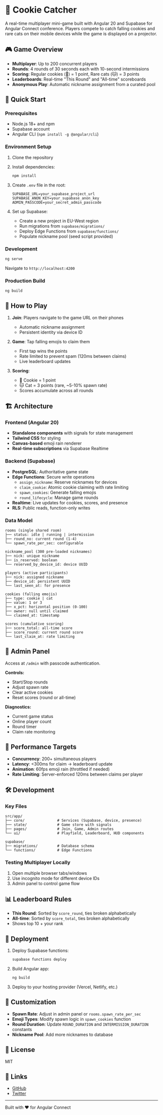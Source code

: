 # 🍪 Cookie Catcher

A real-time multiplayer mini-game built with Angular 20 and Supabase for Angular Connect conference. Players compete to catch falling cookies and rare cats on their mobile devices while the game is displayed on a projector.

## 🎮 Game Overview

- **Multiplayer**: Up to 200 concurrent players
- **Rounds**: 4 rounds of 30 seconds each with 10-second intermissions
- **Scoring**: Regular cookies (🍪) = 1 point, Rare cats (🐱) = 3 points
- **Leaderboards**: Real-time "This Round" and "All-time" scoreboards
- **Anonymous Play**: Automatic nickname assignment from a curated pool

## 🚀 Quick Start

### Prerequisites

- Node.js 18+ and npm
- Supabase account
- Angular CLI (`npm install -g @angular/cli`)

### Environment Setup

1. Clone the repository
2. Install dependencies:
   ```bash
   npm install
   ```

3. Create `.env` file in the root:
   ```env
   SUPABASE_URL=your_supabase_project_url
   SUPABASE_ANON_KEY=your_supabase_anon_key
   ADMIN_PASSCODE=your_secret_admin_passcode
   ```

4. Set up Supabase:
   - Create a new project in EU-West region
   - Run migrations from `supabase/migrations/`
   - Deploy Edge Functions from `supabase/functions/`
   - Populate nickname pool (seed script provided)

### Development

```bash
ng serve
```

Navigate to `http://localhost:4200`

### Production Build

```bash
ng build
```

## 📱 How to Play

1. **Join**: Players navigate to the game URL on their phones
   - Automatic nickname assignment
   - Persistent identity via device ID

2. **Game**: Tap falling emojis to claim them
   - First tap wins the points
   - Rate limited to prevent spam (120ms between claims)
   - Live leaderboard updates

3. **Scoring**:
   - 🍪 Cookie = 1 point
   - 🐱 Cat = 3 points (rare, ~5-10% spawn rate)
   - Scores accumulate across all rounds

## 🏗️ Architecture

### Frontend (Angular 20)
- **Standalone components** with signals for state management
- **Tailwind CSS** for styling
- **Canvas-based** emoji rain renderer
- **Real-time subscriptions** via Supabase Realtime

### Backend (Supabase)
- **PostgreSQL**: Authoritative game state
- **Edge Functions**: Secure write operations
  - `assign_nickname`: Reserve nicknames for devices
  - `claim_cookie`: Atomic cookie claiming with rate limiting
  - `spawn_cookies`: Generate falling emojis
  - `round_lifecycle`: Manage game rounds
- **Realtime**: Live updates for cookies, scores, and presence
- **RLS**: Public reads, function-only writes

### Data Model

```
rooms (single shared room)
├── status: idle | running | intermission
├── round_no: current round (1-4)
└── spawn_rate_per_sec: configurable

nickname_pool (300 pre-loaded nicknames)
├── nick: unique nickname
├── is_reserved: boolean
└── reserved_by_device_id: device UUID

players (active participants)
├── nick: assigned nickname
├── device_id: persistent UUID
└── last_seen_at: for presence

cookies (falling emojis)
├── type: cookie | cat
├── value: 1 or 3
├── x_pct: horizontal position (0-100)
├── owner: null until claimed
└── claimed_at: timestamp

scores (cumulative scoring)
├── score_total: all-time score
├── score_round: current round score
└── last_claim_at: rate limiting
```

## 🔐 Admin Panel

Access at `/admin` with passcode authentication.

**Controls:**
- Start/Stop rounds
- Adjust spawn rate
- Clear active cookies
- Reset scores (round or all-time)

**Diagnostics:**
- Current game status
- Online player count
- Round timer
- Claim rate monitoring

## 🎯 Performance Targets

- **Concurrency**: 200+ simultaneous players
- **Latency**: <300ms for claim → leaderboard update
- **Animation**: 60fps emoji rain (throttled if needed)
- **Rate Limiting**: Server-enforced 120ms between claims per player

## 🛠️ Development

### Key Files

```
src/app/
├── core/               # Services (Supabase, device, presence)
├── state/              # Game store with signals
├── pages/              # Join, Game, Admin routes
└── ui/                 # Playfield, Leaderboard, HUD components

supabase/
├── migrations/         # Database schema
└── functions/          # Edge Functions
```

### Testing Multiplayer Locally

1. Open multiple browser tabs/windows
2. Use incognito mode for different device IDs
3. Admin panel to control game flow

## 📊 Leaderboard Rules

- **This Round**: Sorted by `score_round`, ties broken alphabetically
- **All-time**: Sorted by `score_total`, ties broken alphabetically
- Shows top 10 + your rank

## 🚢 Deployment

1. Deploy Supabase functions:
   ```bash
   supabase functions deploy
   ```

2. Build Angular app:
   ```bash
   ng build
   ```

3. Deploy to your hosting provider (Vercel, Netlify, etc.)

## 🎨 Customization

- **Spawn Rate**: Adjust in admin panel or `rooms.spawn_rate_per_sec`
- **Emoji Types**: Modify spawn logic in `spawn_cookies` function
- **Round Duration**: Update `ROUND_DURATION` and `INTERMISSION_DURATION` constants
- **Nickname Pool**: Add more nicknames to database

## 📝 License

MIT

## 🔗 Links

- [GitHub](https://github.com/your-username)
- [Twitter](https://twitter.com/your-handle)

---

Built with ❤️ for Angular Connect
